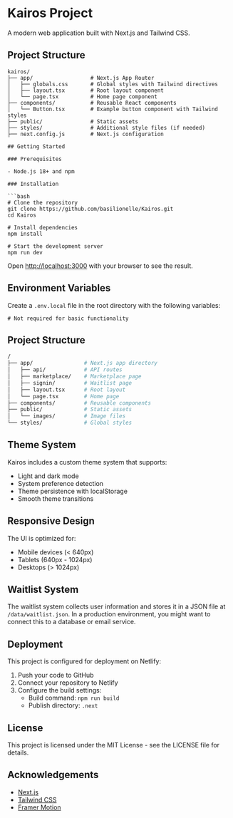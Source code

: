 # Kairos Project

A modern web application built with Next.js and Tailwind CSS.

## Project Structure

```
kairos/
├── app/                  # Next.js App Router
│   ├── globals.css       # Global styles with Tailwind directives
│   ├── layout.tsx        # Root layout component
│   └── page.tsx          # Home page component
├── components/           # Reusable React components
│   └── Button.tsx        # Example button component with Tailwind styles
├── public/               # Static assets
├── styles/               # Additional style files (if needed)
├── next.config.js        # Next.js configuration

## Getting Started

### Prerequisites

- Node.js 18+ and npm

### Installation

```bash
# Clone the repository
git clone https://github.com/basilionelle/Kairos.git
cd Kairos

# Install dependencies
npm install

# Start the development server
npm run dev
```

Open [http://localhost:3000](http://localhost:3000) with your browser to see the result.

## Environment Variables

Create a `.env.local` file in the root directory with the following variables:

```env
# Not required for basic functionality
```

## Project Structure

```bash
/
├── app/                # Next.js app directory
│   ├── api/            # API routes
│   ├── marketplace/    # Marketplace page
│   ├── signin/         # Waitlist page
│   ├── layout.tsx      # Root layout
│   └── page.tsx        # Home page
├── components/         # Reusable components
├── public/             # Static assets
│   └── images/         # Image files
└── styles/             # Global styles
```

## Theme System

Kairos includes a custom theme system that supports:

- Light and dark mode
- System preference detection
- Theme persistence with localStorage
- Smooth theme transitions

## Responsive Design

The UI is optimized for:

- Mobile devices (< 640px)
- Tablets (640px - 1024px)
- Desktops (> 1024px)

## Waitlist System

The waitlist system collects user information and stores it in a JSON file at `/data/waitlist.json`. In a production environment, you might want to connect this to a database or email service.

## Deployment

This project is configured for deployment on Netlify:

1. Push your code to GitHub
2. Connect your repository to Netlify
3. Configure the build settings:
   - Build command: `npm run build`
   - Publish directory: `.next`

## License

This project is licensed under the MIT License - see the LICENSE file for details.

## Acknowledgements

- [Next.js](https://nextjs.org/)
- [Tailwind CSS](https://tailwindcss.com/)
- [Framer Motion](https://www.framer.com/motion/)
